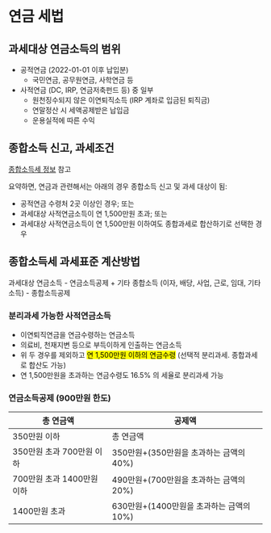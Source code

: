 
# 연금 세법

## 과세대상 연금소득의 범위

- 공적연금 (2022-01-01 이후 납입분)
	- 국민연금, 공무원연금, 사학연금 등
- 사적연금 (DC, IRP, 연금저축펀드 등) 중 일부
	- 원천징수되지 않은 이연퇴직소득 (IRP 계좌로 입금된 퇴직금)
	- 연말정산 시 세액공제받은 납입금
	- 운용실적에 따른 수익

## 종합소득 신고, 과세조건

[종합소득세 정보](./%EC%A2%85%ED%95%A9%EC%86%8C%EB%93%9D%EC%84%B8%20%EC%A0%95%EB%B3%B4.md) 참고

요약하면, 연금과 관련해서는 아래의 경우 종합소득 신고 및 과세 대상이 됨:

- 공적연금 수령처 2곳 이상인 경우; 또는
- 과세대상 사적연금소득이 연 1,500만원 초과; 또는
- 과세대상 사적연금소득이 연 1,500만원 이하여도 종합과세로 합산하기로 선택한 경우

## 종합소득세 과세표준 계산방법

과세대상 연금소득 - 연금소득공제 + 기타 종합소득 (이자, 배당, 사업, 근로, 임대, 기타소득) - 종합소득공제

### 분리과세 가능한 사적연금소득

- 이연퇴직연금을 연금수령하는 연금소득
- 의료비, 천재지변 등으로 부득이하게 인출하는 연금소득
- 위 두 경우를 제외하고 <mark>연 1,500만원 이하의 연금수령</mark> (선택적 분리과세. 종합과세로 합산도 가능)
- 연 1,500만원을 초과하는 연금수령도 16.5% 의 세율로 분리과세 가능

### 연금소득공제 (900만원 한도)

| 총 연금액                 | 공제액                                   |
| ------------------------- | ---------------------------------------- |
| 350만원 이하              | 총 연금액                                |
| 350만원 초과 700만원 이하 | 350만원+(350만원을 초과하는 금액의 40%)  |
| 700만원 초과 1400만원이하 | 490만원+(700만원을 초과하는 금액의 20%)  |
| 1400만원 초과             | 630만원+(1400만원을 초과하는 금액의 10%) |
